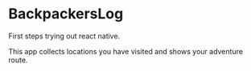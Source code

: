 # BackpackersLog

First steps trying out react native.

This app collects locations you have visited and shows your adventure route.
